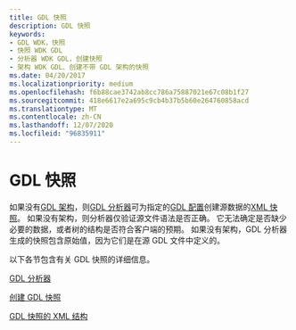 ```yaml
---
title: GDL 快照
description: GDL 快照
keywords:
- GDL WDK，快照
- 快照 WDK GDL
- 分析器 WDK GDL，创建快照
- 架构 WDK GDL、创建不带 GDL 架构的快照
ms.date: 04/20/2017
ms.localizationpriority: medium
ms.openlocfilehash: f6b88cae3742ab8cc786a75887021e67c08b1f27
ms.sourcegitcommit: 418e6617e2a695c9cb4b37b5b60e264760858acd
ms.translationtype: MT
ms.contentlocale: zh-CN
ms.lasthandoff: 12/07/2020
ms.locfileid: "96835911"
---
```

# <a name="gdl-snapshots"></a>GDL 快照


如果没有[GDL 架构](gdl-schemas.md)，则[GDL 分析器](gdl-parser.md)可为指定的[GDL 配置](gdl-configurations.md)创建源数据的[XML 快照](xml-structure-of-gdl-snapshots.md)。 如果没有架构，则分析器仅验证源文件语法是否正确。 它无法确定是否缺少必要的数据，或者树的结构是否符合客户端的预期。 如果没有架构，GDL 分析器生成的快照包含原始值，因为它们是在源 GDL 文件中定义的。

以下各节包含有关 GDL 快照的详细信息。

[GDL 分析器](gdl-parser.md)

[创建 GDL 快照](creating-gdl-snapshots.md)

[GDL 快照的 XML 结构](xml-structure-of-gdl-snapshots.md)

 

 




